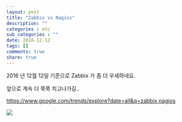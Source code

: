 ```yaml
---
layout: post
title: "Zabbix vs Nagios"
description: ""
categories : etc
sub_categories : ""
date: 2016-12-12
tags: []
comments: true
share: true
---
```


2016 년 12월 12일 기준으로 Zabbix 가 좀 더 우세하네요.

앞으로 계속 더 쭉쭉 치고나가길..

  

https://www.google.com/trends/explore?date=all&q=zabbix,nagios

  

![](/assets/images/posts/710/257CF435584E308D307169.PNG)

  


